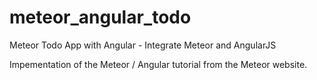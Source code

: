 # meteor_angular_todo
Meteor Todo App with Angular - Integrate Meteor and AngularJS 


Impementation of the Meteor / Angular tutorial from the Meteor website.
